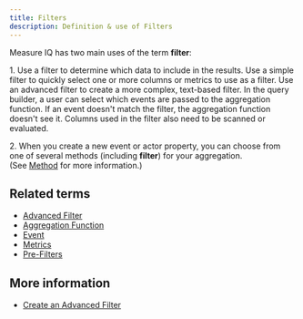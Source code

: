```yaml
---
title: Filters 
description: Definition & use of Filters 
---
```

Measure IQ has two main uses of the term **filter**:

1\. Use a filter to determine which data to include in the results. Use a simple filter to quickly select one or more columns or metrics to use as a filter. Use an advanced filter to create a more complex, text-based filter. In the query builder, a user can select which events are passed to the aggregation function. If an event doesn't match the filter, the aggregation function doesn't see it. Columns used in the filter also need to be scanned or evaluated.

2\. When you create a new event or actor property, you can choose from one of several methods (including **filter**) for your aggregation. (See [Method](../method) for more information.)

## Related terms

- [Advanced Filter](../advanced-filter)
- [Aggregation Function](../aggregation-function)
- [Event](../event)
- [Metrics](../metric)
- [Pre-Filters](../pre-filters)

## More information

- [Create an Advanced Filter](https://behavure.ai/docs/wiki/spaces/SGV/pages/2139260794/Create+an+Advanced+Filter+v5)